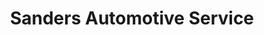 ---
title: "Sanders Automotive Service"
url: /sandy/sanders-automotive-service/
shop: Autowerkstatt
---